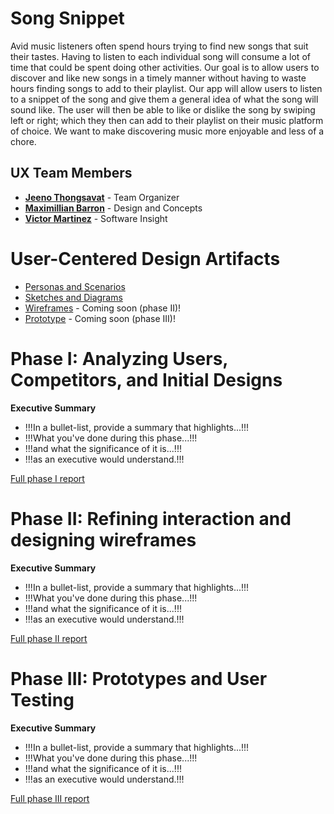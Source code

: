 # Song Snippet

Avid music listeners often spend hours trying to find new songs that suit their tastes. Having to listen to each individual song will consume a lot of time that could be spent doing other activities. Our goal is to allow users to discover and like new songs in a timely manner without having to waste hours finding songs to add to their playlist. Our app will allow users to listen to a snippet of the song and give them a general idea of what the song will sound like. The user will then be able to like or dislike the song by swiping left or right; which they then can add to their playlist on their music platform of choice. We want to make discovering music more enjoyable and less of a chore. 

## UX Team Members

* **[Jeeno Thongsavat](https://usabilityengineering.github.io/ux-portfolio-jthongsavat1/)** - Team Organizer
* **[Maximillian Barron](https://usabilityengineering.github.io/ux-portfolio-MaximillianBarron/)** - Design and Concepts
* **[Victor Martinez](https://usabilityengineering.github.io/ux-portfolio-vmartinez40/)** - Software Insight

# User-Centered Design Artifacts
 
* [Personas and Scenarios](personas/)
* [Sketches and Diagrams](sketches/)
* [Wireframes](#) - Coming soon (phase II)!
* [Prototype](#) - Coming soon (phase III)!

# Phase I: Analyzing Users, Competitors, and Initial Designs

**Executive Summary**

* !!!In a bullet-list, provide a summary that highlights...!!!
* !!!What you've done during this phase...!!!
* !!!and what the significance of it is...!!!
* !!!as an executive would understand.!!!

[Full phase I report](phaseI/)

# Phase II: Refining interaction and designing wireframes

**Executive Summary**

* !!!In a bullet-list, provide a summary that highlights...!!!
* !!!What you've done during this phase...!!!
* !!!and what the significance of it is...!!!
* !!!as an executive would understand.!!!

[Full phase II report](phaseII/)

# Phase III: Prototypes and User Testing

**Executive Summary**

* !!!In a bullet-list, provide a summary that highlights...!!!
* !!!What you've done during this phase...!!!
* !!!and what the significance of it is...!!!
* !!!as an executive would understand.!!!

[Full phase III report](phaseIII/)
